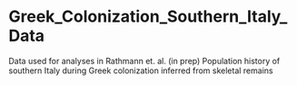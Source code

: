 # Greek_Colonization_Southern_Italy_Data

Data used for analyses in Rathmann et. al. (in prep) Population history of southern Italy during Greek colonization inferred from skeletal remains
